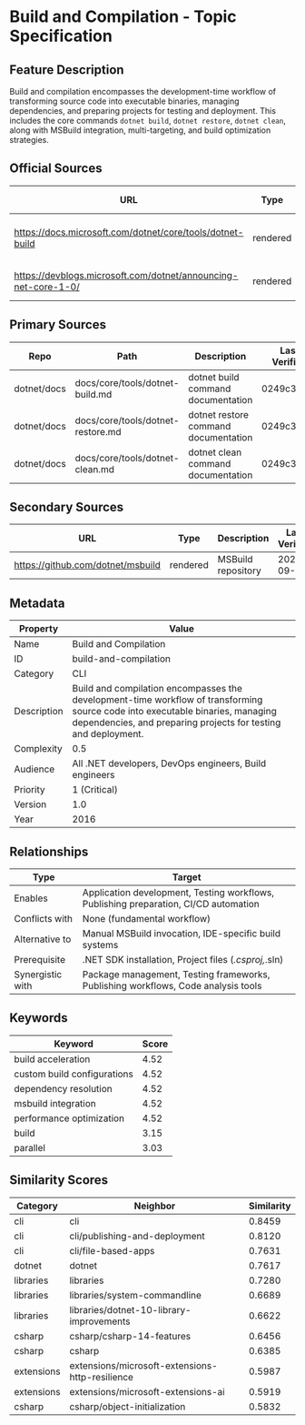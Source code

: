 # Build and Compilation - Topic Specification

## Feature Description

Build and compilation encompasses the development-time workflow of transforming source code into executable binaries, managing dependencies, and preparing projects for testing and deployment. This includes the core commands `dotnet build`, `dotnet restore`, `dotnet clean`, along with MSBuild integration, multi-targeting, and build optimization strategies.

## Official Sources

| URL | Type | Description | Last Verified |
| --- | --- | --- | --- |
| https://docs.microsoft.com/dotnet/core/tools/dotnet-build | rendered | Main dotnet build command documentation | 2025-09-20 |
| https://devblogs.microsoft.com/dotnet/announcing-net-core-1-0/ | rendered | Official .NET Core 1.0 announcement | 2025-09-20 |

## Primary Sources

| Repo | Path | Description | Last Verified |
| --- | --- | --- | --- |
| dotnet/docs | docs/core/tools/dotnet-build.md | dotnet build command documentation | 0249c38f27 |
| dotnet/docs | docs/core/tools/dotnet-restore.md | dotnet restore command documentation | 0249c38f27 |
| dotnet/docs | docs/core/tools/dotnet-clean.md | dotnet clean command documentation | 0249c38f27 |

## Secondary Sources

| URL | Type | Description | Last Verified |
| --- | --- | --- | --- |
| https://github.com/dotnet/msbuild | rendered | MSBuild repository | 2025-09-20 |

## Metadata

| Property | Value |
| --- | --- |
| Name | Build and Compilation |
| ID | build-and-compilation |
| Category | CLI |
| Description | Build and compilation encompasses the development-time workflow of transforming source code into executable binaries, managing dependencies, and preparing projects for testing and deployment. |
| Complexity | 0.5 |
| Audience | All .NET developers, DevOps engineers, Build engineers |
| Priority | 1 (Critical) |
| Version | 1.0 |
| Year | 2016 |

## Relationships

| Type | Target |
| --- | --- |
| Enables | Application development, Testing workflows, Publishing preparation, CI/CD automation |
| Conflicts with | None (fundamental workflow) |
| Alternative to | Manual MSBuild invocation, IDE-specific build systems |
| Prerequisite | .NET SDK installation, Project files (*.csproj,*.sln) |
| Synergistic with | Package management, Testing frameworks, Publishing workflows, Code analysis tools |

## Keywords

| Keyword | Score |
|---------|-------|
| build acceleration | 4.52 |
| custom build configurations | 4.52 |
| dependency resolution | 4.52 |
| msbuild integration | 4.52 |
| performance optimization | 4.52 |
| build | 3.15 |
| parallel | 3.03 |

## Similarity Scores

| Category | Neighbor | Similarity |
|----------|----------|------------|
| cli | cli | 0.8459 |
| cli | cli/publishing-and-deployment | 0.8120 |
| cli | cli/file-based-apps | 0.7631 |
| dotnet | dotnet | 0.7617 |
| libraries | libraries | 0.7280 |
| libraries | libraries/system-commandline | 0.6689 |
| libraries | libraries/dotnet-10-library-improvements | 0.6622 |
| csharp | csharp/csharp-14-features | 0.6456 |
| csharp | csharp | 0.6385 |
| extensions | extensions/microsoft-extensions-http-resilience | 0.5987 |
| extensions | extensions/microsoft-extensions-ai | 0.5919 |
| csharp | csharp/object-initialization | 0.5832 |

